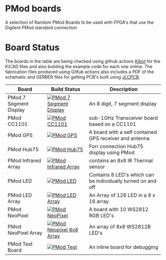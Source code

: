 # PMod boards
A selection of Random PMod Boards to be used with FPGA's that use the Digilent PMod standard connection

# Board Status
The boards in the table are being checked using github actions [Kibot](https://github.com/INTI-CMNB/KiBot) for the KiCAD files and also building the example code for each one online. The fabrication files produced using Gitfub actions also includes a PDF of the schematic and GERBER files for getting PCB's built using [JLCPCB](https://jlcpcb.com).

| Board | Build Status | Description |
| --- | --- | --- |
| PMod 7 Segment Display | [![PMod 7 Segment Display](https://github.com/jjhorton/PMod/actions/workflows/pmod_7segment.yml/badge.svg)](https://github.com/jjhorton/PMod/actions/workflows/pmod_7segment.yml) | An 8 digit, 7 segment display |
| PMod CC1101 | [![PMod CC1101](https://github.com/jjhorton/PMod/actions/workflows/cc1101.yml/badge.svg)](https://github.com/jjhorton/PMod/actions/workflows/cc1101.yml) | sub-1GHz Transceiver board based on a CC1101 |
| PMod GPS | [![PMod GPS](https://github.com/jjhorton/PMod/actions/workflows/pmod_gps.yml/badge.svg)](https://github.com/jjhorton/PMod/actions/workflows/pmod_gps.yml) | A board with a self contained GPS receiver and antenna | 
| PMod Hub75 | [![PMod Hub75](https://github.com/jjhorton/PMod/actions/workflows/hub75.yml/badge.svg)](https://github.com/jjhorton/PMod/actions/workflows/hub75.yml) | Forr connection Hub75 display using PMod |
| PMod Infrared Array | [![PMod Infrared Array](https://github.com/jjhorton/PMod/actions/workflows/infrared_array.yml/badge.svg)](https://github.com/jjhorton/PMod/actions/workflows/infrared_array.yml) | contains an 8x8 IR Thermal sensor |
| PMod LED | [![PMod LED](https://github.com/jjhorton/PMod/actions/workflows/Leds.yml/badge.svg)](https://github.com/jjhorton/PMod/actions/workflows/Leds.yml) | Contains 8 LED's which can be individually turned on and off |
| PMod LED Array | [![PMod LED Array](https://github.com/jjhorton/PMod/actions/workflows/LedArray.yml/badge.svg)](https://github.com/jjhorton/PMod/actions/workflows/LedArray.yml) | An Array of 128 LED in a 8 x 16 array |
| PMod NeoPixel | [![PMod NeoPixel](https://github.com/jjhorton/PMod/actions/workflows/neopixel.yml/badge.svg)](https://github.com/jjhorton/PMod/actions/workflows/neopixel.yml) | A board with 10 WS2812 RGB LED's |
| PMod NeoPixel Array | [![PMod Neopixel 8x8 Array](https://github.com/jjhorton/PMod/actions/workflows/neopixel_8x8.yml/badge.svg)](https://github.com/jjhorton/PMod/actions/workflows/neopixel_8x8.yml) | An array of 8x8 WS2812B LED's |
| PMod Test Board | [![PMod Test](https://github.com/jjhorton/PMod/actions/workflows/pmod_test.yml/badge.svg)](https://github.com/jjhorton/PMod/actions/workflows/pmod_test.yml) | An inline board for debugging |
